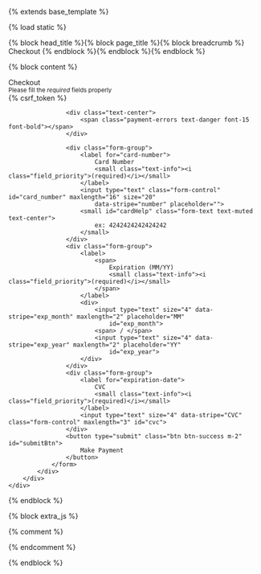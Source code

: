 {% extends base_template %}

{% load static %}

{% block head_title %}{% block page_title %}{% block breadcrumb %}
Checkout
{% endblock %}{% endblock %}{% endblock %}

{% block content %}

<!-- Example card Information:
Card Number: 4242424242424242
Expiration: 01/19
CVC: 123 -->

<div class="row">
    <div class="col-md-6">
        <div class="card">
            <div class="card-header">
                <div class="card-title text-center">Checkout</div>
            </div>
            <div class="card-body">
                <div class="text-center">
                    <small class="text-muted">
                        Please fill the <span class="text-info"><i>required</i></span> fields properly
                    </small>
                </div>
                <form action="" method="POST" id="payment-form" class="form">
                    {% csrf_token %}

                    <div class="text-center">
                        <span class="payment-errors text-danger font-15 font-bold"></span>
                    </div>

                    <div class="form-group">
                        <label for="card-number">
                            Card Number
                            <small class="text-info"><i class="field_priority">(required)</i></small>
                        </label>
                        <input type="text" class="form-control" id="card_number" maxlength="16" size="20"
                            data-stripe="number" placeholder="">
                        <small id="cardHelp" class="form-text text-muted text-center">
                            ex: 4242424242424242
                        </small>
                    </div>
                    <div class="form-group">
                        <label>
                            <span>
                                Expiration (MM/YY)
                                <small class="text-info"><i class="field_priority">(required)</i></small>
                            </span>
                        </label>
                        <div>
                            <input type="text" size="4" data-stripe="exp_month" maxlength="2" placeholder="MM"
                                id="exp_month">
                            <span> / </span>
                            <input type="text" size="4" data-stripe="exp_year" maxlength="2" placeholder="YY"
                                id="exp_year">
                        </div>
                    </div>
                    <div class="form-group">
                        <label for="expiration-date">
                            CVC
                            <small class="text-info"><i class="field_priority">(required)</i></small>
                        </label>
                        <input type="text" size="4" data-stripe="CVC" class="form-control" maxlength="3" id="cvc">
                    </div>
                    <button type="submit" class="btn btn-success m-2" id="submitBtn">
                        Make Payment
                    </button>
                </form>
            </div>
        </div>
    </div>
</div>

{% endblock %}

{% block extra_js %}
<!-- stripe version 2 js -->
<script type="text/javascript" src="https://js.stripe.com/v2/"></script>
{% comment %}
<!-- https://js.stripe.com/v2/ -->
<script type="text/javascript" src="{% static 'vendor/stripe/stripe-v2.js' %}"></script>
{% endcomment %}

<script type="text/javascript">
    Stripe.setPublishableKey('{{publishKey}}');

    function stripeResponseHandler(status, response) {
        var $form = $('#payment-form');
        if (response.error) {
            //$form.find('.payment-errors').text(response.error.message);
            $form.find('.submit').prop('disabled', false);
            //== Class definition
            var SweetAlertMessages = function () {
                var initDemos = function () {
                    //== Sweetalert Demo 4
                    $(document).ready(function (e) {
                        swal({
                            title: "ERROR!",
                            text: response.error.message,
                            icon: "error",
                            buttons: {
                                confirm: {
                                    text: "OK",
                                    value: true,
                                    visible: true,
                                    className: "btn btn-success",
                                    closeModal: true
                                },
                            }
                        });
                    });
                };
                return {
                    //== Init
                    init: function () {
                        initDemos();
                    },
                };
            }();
            //== Class Initialization
            jQuery(document).ready(function () {
                SweetAlertMessages.init();
            });
            
        } else {
            var token = response.id;

            $form.append($('<input type="hidden" name="stripeToken">').val(token));

            $form.get(0).submit();
        }
    };
</script>

<script type="text/javascript">
    $(function () {
        var $form = $('#payment-form');
        $form.submit(function (event) {
            // Disable the submit button to prevent repeated clicks;
            $form.find('.submit').prop('disabled', true);

            // Request a token  from stripe:
            Stripe.card.createToken($form, stripeResponseHandler);

            // Prevent the form from being submitted;
            return false;
        });
    });
</script>

<script type="text/javascript" src="{% static 'assets/js/form-validator/checkout-form.js' %}"></script>

{% endblock %}